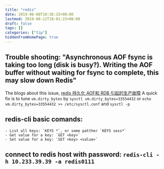 ```yaml
---
title: "redis"
date: 2019-06-08T10:36:33+08:00
lastmod: 2019-08-12T18:01:23+08:00
draft: false
tags: []
categories: ["tip"]
hiddenFromHomePage: true
---
```




## Trouble shooting: "Asynchronous AOF fsync is taking too long (disk is busy?). Writing the AOF buffer without waiting for fsync to complete, this may slow down Redis"

The blogs about this issue, [redis 持久化 AOF和 RDB 引起的生产故障](https://www.cnblogs.com/yangxiaoyi/p/7806406.html)
A quick fix is to tune `vm.dirty_bytes` by `sysctl vm.dirty_bytes=33554432` or `echo vm.dirty_bytes=33554432 >> /etc/sysctl.conf` and `sysctl -p`

## redis-cli basic comands:
	- List all keys: `KEYS *`, or some patther `KEYS sess*`
	- Get value for a key: `GET <key>`
	- Set value for a key: `SET <key> <value>`

## connect to redis host with password: `redis-cli -h 10.233.39.39 -a redis0111`
